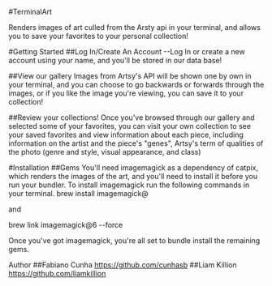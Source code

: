 #TerminalArt

Renders images of art culled from the Arsty api in your terminal, and allows you to save your favorites to your personal collection!

#Getting Started
##Log In/Create An Account
--Log In or create a new account using your name, and you'll be stored in our data base!

##View our gallery
Images from Artsy's API will be shown one by own in your terminal, and you can choose to go backwards or forwards through the images, or if you like the image you're viewing, you can save it to your collection!

##Review your collections!
Once you've browsed through our gallery and selected some of your favorites, you can visit your own
collection to see your saved favorites and view information about each piece, including information on
the artist and the piece's "genes", Artsy's term of qualities of the photo (genre and style, visual appearance, and class)

#Installation
##Gems
You'll need imagemagick as a dependency of catpix, which renders the images of the art, and you'll need
to install it before you run your bundler.  To install imagemagick run the following commands in your
terminal.
brew install imagemagick@

and

brew link imagemagick@6 --force

Once you've got imagemagick, you're all set to bundle install the remaining gems.

Author
##Fabiano Cunha https://github.com/cunhasb
##Liam Killion https://github.com/liamkillion
